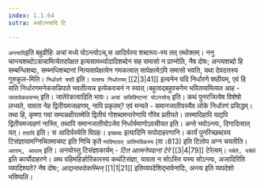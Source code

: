 ```yaml
---
index: 1.1.64
sutra: अचोऽन्त्यादि टि

---
```

   `अन्त्यादि`इति बहुव्रीहिः अचां मध्ये योऽन्त्योऽच्,स आदिर्यस्य शब्दरूप-स्य तत् तथोक्तम्। ननु चान्त्यशब्दोऽत्राचामित्येतदपेक्षत इत्यसामर्थ्यादादिशब्देन सह समासो न प्राप्नोति, नैष दोषः; अन्त्यशब्दो हि सम्बन्धिशब्दः, सम्ब्नधिशब्दानां नित्यसापेक्षत्वेन गमकत्वात् सापेक्षत्वेऽपि समासो भवति, यथा देवदत्तस्य गुरुकुल-मिति। `निर्धारणे षष्ठी` इति। `यतश्च निर्धारणम्`  [[2|3|41]]  इत्यनेन यदि निर्धारणे षष्ठीयम्, एवं हि सति निर्धारणमनेकसन्निपाते भवतीत्यच इत्येकवचनं न स्यात्।बहुत्वद्बहुवचनेन भवितव्यमित्यत आह  -  `जातावेकवचनम्` इति। जातेरेकत्वादिति भावः। `अचां सन्निविष्टानां योऽन्त्योच्` इति। कथं पुनरजित्येष विशेषो लभ्यते, यावता नेह द्वितीयमज्ग्रहणम्, नापि प्रकृतम्? एवं मन्यते  -  समानजातीयस्यैव लोके निर्धारणं प्रसिद्धम्। तथा हि, कृष्णा गवां सम्पन्नक्षीरतमेति द्वितीयं गोशब्दमन्तरेणापि गौरेव प्रतीयते। तस्मादिहापि यद्यपि द्वितीयमज्ग्रहणं नास्ति, तथापि समानजातीयोऽजेव निर्धार्यमाणोऽवसीयत इति। अन्ते भवोऽन्त्यः, दिगादित्वात् यत्। `तदादि` इति। स आदिर्यस्येति विग्रहः। `इच्छब्दः` इत्यादिनि रूपोदाहरणानि। कार्यं पुनरिच्छब्दस्य टिसंज्ञायामग्निचितमाचष्ट इति णिचि कृते `णाविष्टवत् प्रातिपदिकस्य` (वा।813) इति टिलोप अग्न चयतीति। `आताम्, आथाम्` इति। अनयोस्तु टिसंज्ञाकार्यम् -  _टित आत्मनेपदानां टेरे_ [[3|4|79]]  टेरेत्वम्। `पचेते, पचेथे` इति कार्योदाहरणे। अथ वहिमहिङोरिकारस्य कथंटिसंज्ञा, यावता न सोऽस्ति यस्य सोऽन्त्यः, अजादिरिति व्यपदिश्यते? नैष दोषः; _आद्यन्तवदेकस्मिन्_ [[1|1|21]]  इतिव्यपदेशिद्भावेनादिः, अन्त्य इति व्यपदेशो भविष्यति।